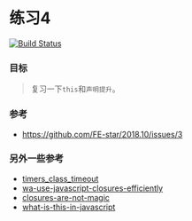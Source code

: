# 练习4

[![Build Status](https://travis-ci.org/BeAce/exercise4.svg?branch=master)](https://travis-ci.org/BeAce/exercise4)

### 目标

> 复习一下`this`和`声明提升`。

### 参考

- https://github.com/FE-star/2018.10/issues/3

### 另外一些参考
- [timers_class_timeout](https://nodejs.org/dist/latest-v11.x/docs/api/timers.html#timers_class_timeout)
- [wa-use-javascript-closures-efficiently](https://www.ibm.com/developerworks/cn/web/wa-use-javascript-closures-efficiently/index.html)
- [closures-are-not-magic](http://renderedtext.com/blog/2015/11/18/closures-are-not-magic/)
- [what-is-this-in-javascript](https://developer.telerik.com/topics/web-development/what-is-this-in-javascript/amp/)
